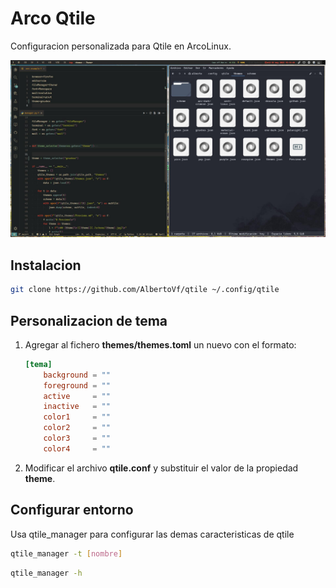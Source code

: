 # Arco Qtile

Configuracion personalizada para Qtile en ArcoLinux.

![wall](./wall.jpg)

## Instalacion

```bash
git clone https://github.com/AlbertoVf/qtile ~/.config/qtile
```

## Personalizacion de tema

1. Agregar al fichero **themes/themes.toml** un nuevo con el formato:

    ```toml
    [tema]
        background = ""
        foreground = ""
        active     = ""
        inactive   = ""
        color1     = ""
        color2     = ""
        color3     = ""
        color4     = ""
    ```

2. Modificar el archivo **qtile.conf** y substituir el valor de la propiedad **theme**.

## Configurar entorno

Usa qtile_manager para configurar las demas caracteristicas de qtile

```bash
qtile_manager -t [nombre]
```

```bash
qtile_manager -h
```
